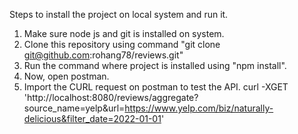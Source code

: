 Steps to install the project on local system and run it.
1. Make sure node js and git is installed on system.
2. Clone this repository using command "git clone git@github.com:rohang78/reviews.git"
3. Run the command where project is installed using "npm install".
4. Now, open postman.
5. Import the CURL request on postman to test the API.
   curl -XGET 'http://localhost:8080/reviews/aggregate?source_name=yelp&url=https://www.yelp.com/biz/naturally-delicious&filter_date=2022-01-01'

